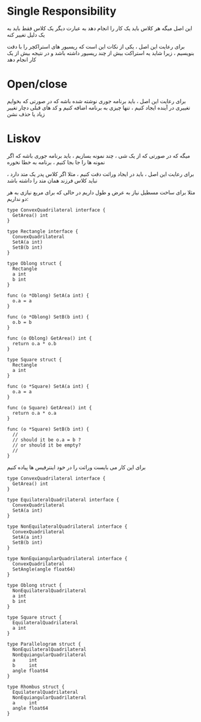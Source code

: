 

# Single Responsibility

این اصل میگه هر کلاس باید یک کار را انجام دهد به عبارت دیگر یک کلاس فقط باید به یک دلیل تغییر کنه

برای رعایت این اصل ، یکی از نکات این است که ریسیور های استراکچر را با دقت بنویسیم ، زیرا شاید یه استراکت بیش از چند ریسیور داشته باشد و در نتیجه بیش از یک کار انجام دهد


# Open/close

برای رعایت این اصل ، باید برنامه جوری نوشته شده باشه که در صورتی که بخوایم تغییری در آینده ایجاد کنیم ، تنها چیزی به برنامه اضافه کنیم و کد های قبلی دچار تغییر زیاد یا حذف نشن



# Liskov

میگه که در صورتی که از یک شی ، چند نمونه بسازیم ، باید برنامه جوری باشه که اگر نمونه ها را جا بجا کنیم ، برنامه به خطا نخوره


برای رعایت این اصل ، باید در ایجاد وراثت دقت کنیم ، مثلا اگر کلاس پدر یک متد دارد ، نباید کلاس فرزند همان متد را داشته باشد 


مثلا برای ساخت مسطیل نیاز به عرض و طول داریم در حالی که برای مربع نیازی به هر دو نداریم: 



    type ConvexQuadrilateral interface {
      GetArea() int
    }

    type Rectangle interface {
      ConvexQuadrilateral
      SetA(a int)
      SetB(b int)
    }

    type Oblong struct {
      Rectangle
      a int
      b int
    }

    func (o *Oblong) SetA(a int) {
      o.a = a
    }

    func (o *Oblong) SetB(b int) {
      o.b = b
    }

    func (o Oblong) GetArea() int {
      return o.a * o.b
    }

    type Square struct {
      Rectangle
      a int
    }

    func (o *Square) SetA(a int) {
      o.a = a
    }

    func (o Square) GetArea() int {
      return o.a * o.a
    }

    func (o *Square) SetB(b int) {
      //
      // should it be o.a = b ?
      // or should it be empty?
      //
    }

برای این کار می بایست وراثت را در خود اینترفیس ها پیاده کنیم

    type ConvexQuadrilateral interface {
      GetArea() int
    }

    type EquilateralQuadrilateral interface {
      ConvexQuadrilateral
      SetA(a int)
    }

    type NonEquilateralQuadrilateral interface {
      ConvexQuadrilateral
      SetA(a int)
      SetB(b int)
    }

    type NonEquiangularQuadrilateral interface {
      ConvexQuadrilateral
      SetAngle(angle float64)
    }

    type Oblong struct {
      NonEquilateralQuadrilateral
      a int
      b int
    }

    type Square struct {
      EquilateralQuadrilateral
      a int
    }

    type Parallelogram struct {
      NonEquilateralQuadrilateral
      NonEquiangularQuadrilateral
      a     int
      b     int
      angle float64
    }

    type Rhombus struct {
      EquilateralQuadrilateral
      NonEquiangularQuadrilateral
      a     int
      angle float64
    }
